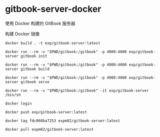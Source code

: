 # gitbook-server-docker
使用 Docker 构建的 GitBook 服务器


构建 Docker 镜像

`docker build . -t exp/gitbook-server:latest`

`docker run --rm -v "$PWD/gitbook:/gitbook" -p 4000:4000 exp/gitbook-server gitbook init`

`docker run --rm -v "$PWD/gitbook:/gitbook" -p 4000:4000 exp/gitbook-server gitbook build`

`docker run --rm -v "$PWD/gitbook:/gitbook" -p 4000:4000 exp/gitbook-server gitbook serve`


`docker run --rm -v "$PWD/gitbook:/gitbook" -it exp/gitbook-server /bin/sh`


`docker login`

`docker push exp/gitbook-server:latest`


`docker tag fdc060ba7253 expm02/gitbook-server:latest`


`docker pull expm02/gitbook-server:latest`